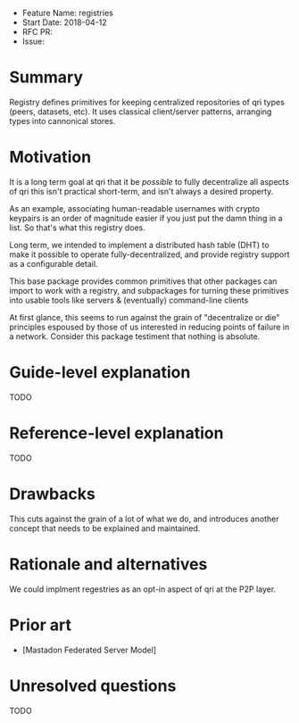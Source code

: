 - Feature Name: registries
- Start Date: 2018-04-12
- RFC PR: 
- Issue:

# Summary
[summary]: #summary

Registry defines primitives for keeping centralized repositories of qri types 
(peers, datasets, etc). It uses classical client/server patterns, arranging 
types into cannonical stores.

# Motivation
[motivation]: #motivation

It is a long term goal at qri that it be *possible* to fully decentralize all 
aspects of qri this isn't practical short-term, and isn't always a desired 
property.

As an example, associating human-readable usernames with crypto keypairs is an 
order of magnitude easier if you just put the damn thing in a list. So that's 
what this registry does.

Long term, we intended to implement a distributed hash table (DHT) to make it 
possible to operate fully-decentralized, and provide registry support as a 
configurable detail.

This base package provides common primitives that other packages can import to 
work with a registry, and subpackages for turning these primitives into usable 
tools like servers & (eventually) command-line clients

At first glance, this seems to run against the grain of "decentralize or die" 
principles espoused by those of us interested in reducing points of failure in 
a network. Consider this package testiment that nothing is absolute.

# Guide-level explanation
[guide-level-explanation]: #guide-level-explanation

TODO

# Reference-level explanation
[reference-level-explanation]: #reference-level-explanation

TODO

# Drawbacks
[drawbacks]: #drawbacks

This cuts against the grain of a lot of what we do, and introduces another
concept that needs to be explained and maintained.

# Rationale and alternatives
[rationale-and-alternatives]: #rationale-and-alternatives

We could implment regestries as an opt-in aspect of qri at the P2P layer.

# Prior art
[prior-art]: #prior-art

- [Mastadon Federated Server Model]

# Unresolved questions
[unresolved-questions]: #unresolved-questions

TODO